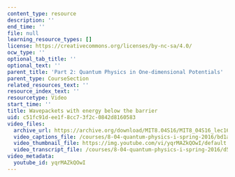 ```yaml
---
content_type: resource
description: ''
end_time: ''
file: null
learning_resource_types: []
license: https://creativecommons.org/licenses/by-nc-sa/4.0/
ocw_type: ''
optional_tab_title: ''
optional_text: ''
parent_title: 'Part 2: Quantum Physics in One-dimensional Potentials'
parent_type: CourseSection
related_resources_text: ''
resource_index_text: ''
resourcetype: Video
start_time: ''
title: Wavepackets with energy below the barrier
uid: c51fc91d-ee1f-8cc7-3f2c-0842d8160583
video_files:
  archive_url: https://archive.org/download/MIT8.04S16/MIT8_04S16_lec16_s5_300k.mp4
  video_captions_file: /courses/8-04-quantum-physics-i-spring-2016/bd1a3fe9420c57c994c4701ea97369ea_yqrMAZkQOwI.vtt
  video_thumbnail_file: https://img.youtube.com/vi/yqrMAZkQOwI/default.jpg
  video_transcript_file: /courses/8-04-quantum-physics-i-spring-2016/d50f870e5e75e0fd93b1b1b6b3ef2059_yqrMAZkQOwI.pdf
video_metadata:
  youtube_id: yqrMAZkQOwI
---
```

